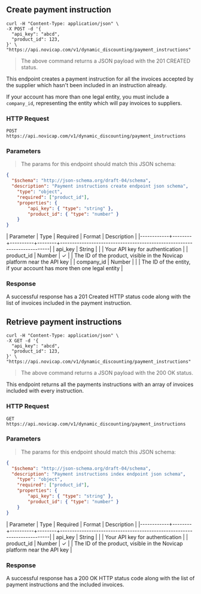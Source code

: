 ## Create payment instruction

```shell
curl -H "Content-Type: application/json" \
-X POST -d '{
  "api_key": "abcd",
  "product_id": 123,
}' \
"https://api.novicap.com/v1/dynamic_discounting/payment_instructions"
```

> The above command returns a JSON payload with the 201 CREATED status.

This endpoint creates a payment instruction for all the invoices accepted by the supplier which hasn't been included in an instruction already.

If your account has more than one legal entity, you must include a `company_id`, representing the entity which will pay invoices to suppliers.


### HTTP Request

`POST https://api.novicap.com/v1/dynamic_discounting/payment_instructions`

### Parameters

> The params for this endpoint should match this JSON schema:

```json
{
  "$schema": "http://json-schema.org/draft-04/schema",
  "description": "Payment instructions create endpoint json schema",
	"type": "object",
	"required": ["product_id"],
	"properties": {
		"api_key": { "type": "string" },
		"product_id": { "type": "number" }
	}
}
```

| Parameter  | Type   | Required | Format | Description                                                             |
|------------+--------+----------+--------+-------------------------------------------------------------------------|
| api_key    | String |          |        | Your API key for authentication                                         |
| product_id | Number | ✓        |        | The ID of the product, visible in the Novicap platform near the API key |
| company_id | Number |          |        | The ID of the entity, if your account has more then one legal entity    |

### Response

A successful response has a 201 Created HTTP status code along with the list of invoices included in the payment instruction.



## Retrieve payment instructions

```shell
curl -H "Content-Type: application/json" \
-X GET -d '{
  "api_key": "abcd",
  "product_id": 123,
}' \
"https://api.novicap.com/v1/dynamic_discounting/payment_instructions"
```

> The above command returns a JSON payload with the 200 OK status.

This endpoint returns all the payments instructions with an array of invoices included with every instruction.


### HTTP Request

`GET https://api.novicap.com/v1/dynamic_discounting/payment_instructions`

### Parameters

> The params for this endpoint should match this JSON schema:

```json
{
  "$schema": "http://json-schema.org/draft-04/schema",
  "description": "Payment instructions index endpoint json schema",
	"type": "object",
	"required": ["product_id"],
	"properties": {
		"api_key": { "type": "string" },
		"product_id": { "type": "number" }
	}
}
```

| Parameter  | Type   | Required | Format | Description                                                             |
|------------+--------+----------+--------+-------------------------------------------------------------------------|
| api_key    | String |          |        | Your API key for authentication                                         |
| product_id | Number | ✓        |        | The ID of the product, visible in the Novicap platform near the API key |

### Response

A successful response has a 200 OK HTTP status code along with the list of payment instructions and the included invoices.
